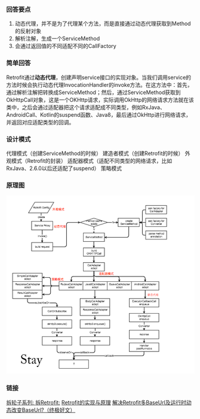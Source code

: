 ### 回答要点
1. 动态代理，并不是为了代理某个方法，而是直接通过动态代理获取到Method的反射对象
2. 解析注解，生成一个ServiceMethod
3. 会通过返回值的不同适配不同的CallFactory


### 简单回答

Retrofit通过**动态代理**，创建声明service接口的实现对象。当我们调用service的方法时候会执行动态代理InvocationHandler的invoke方法。在这方法中：首先，通过解析注解把转换成ServiceMethod；然后，通过ServiceMethod获取到OkHttpCall对象，这是一个OKHttp请求，实际调用OkHttp的网络请求方法就在该类中，之后会通过适配器把这个请求适配成不同类型，例如RxJava、AndroidCall、Kotlin的suspend函数、Java8，最后通过OkHttp进行网络请求，并返回对应适配类型的回调。

### 设计模式
代理模式（创建ServiceMethod的时候）
建造者模式（创建Retrofit的时候）
外观模式（Retrofit的封装）
适配器模式（适配不同类型的网络请求，比如RxJava、2.6.0以后还适配了suspend）
策略模式

### 原理图

<img src="../assets/Retrofit原理图.png"  />

### 链接
[拆轮子系列: 拆Retrofit:](https://blog.piasy.com/2016/06/25/Understand-Retrofit/index.html)
[Retrofit的实现与原理](https://www.kancloud.cn/aslai/interview-guide/1126403)
[解决Retrofit多BaseUrl及运行时动态改变BaseUrl?（终极好文）](https://www.jianshu.com/p/2919bdb8d09a)